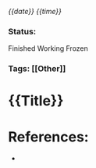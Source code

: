 *{{date}} {{time}}*
### Status: 
Finished Working Frozen
### Tags: [[Other]]


# {{Title}}










# References:

- 
  